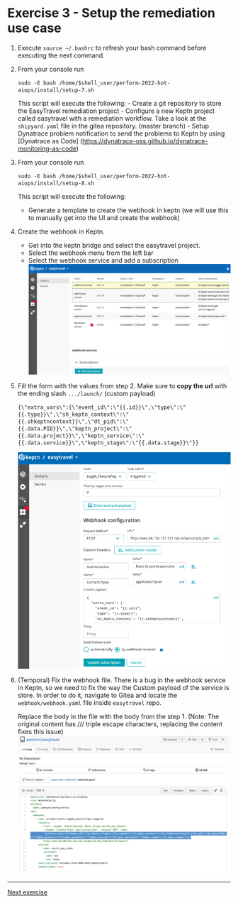 # Exercise 3 - Setup the remediation use case

 1. Execute ```source ~/.bashrc``` to refresh your bash command before executing the next command.
 1. From your console run 
      ```(bash)
      sudo -E bash /home/$shell_user/perform-2022-hot-aiops/install/setup-7.sh 
      ```
      This script will execute the following:
         - Create a git repository to store the EasyTravel remediation project
         - Configure a new Keptn project called easytravel with a remediation workflow.
         Take a look at the ```shipyard.yaml``` file in the gitea repository. (master branch)
         - Setup Dynatrace problem notification to send the problems to Keptn by using [Dynatrace as Code] (https://dynatrace-oss.github.io/dynatrace-monitoring-as-code)

 1. From your console run 
      ```(bash)
      sudo -E bash /home/$shell_user/perform-2022-hot-aiops/install/setup-8.sh 
      ```
      This script will execute the following:
      - Generate a template to create the webhook in keptn (we will use this to manually get into the UI and create the webhook)

 1. Create the webhook in Keptn.
      - Get into the keptn bridge and select the easytravel project. 
      - Select the webhook menu from the left bar 
      - Select the webhook service and add a subscription 
      ![webhook](./images/webhook-service.png)

1. Fill the form with the values from step 2. Make sure to **copy the url** with the ending slash `.../launch/`
   (custom payload)
   ```
   {\"extra_vars\":{\"event_id\":\"{{.id}}\",\"type\":\"{{.type}}\",\"sh_keptn_context\":\"{{.shkeptncontext}}\",\"dt_pid\":\"{{.data.PID}}\",\"keptn_project\":\"{{.data.project}}\",\"keptn_service\":\"{{.data.service}}\",\"keptn_stage\":\"{{.data.stage}}\"}}
   ```   
   ![webhook-content](./images/webhook-content.png)

1. (Temporal) Fix the webhook file. 
   There is a bug in the webhook service in Keptn, so we need to fix the way the Custom payload of the service is store. In order to do it, navigate to Gitea and locate the `webhook/webhook.yaml` file inside `easytravel` repo.

   Replace the body in the file with the body from the step 1. (Note: The original content has /// triple escape characters,  replacing the content fixes this issue)
   ![webhook-body](./images/webhook-body.png)
---
[Next exercise](./exercise-4.md)